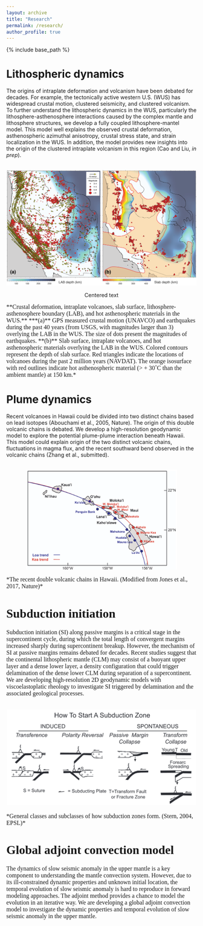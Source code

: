 ```yaml
---
layout: archive
title: "Research"
permalink: /research/
author_profile: true
---
```


{% include base_path %}

Lithospheric dynamics
======

The origins of intraplate deformation and volcanism have been debated for decades. For example, the tectonically active western U.S. (WUS) has widespread crustal motion, clustered seismicity, and clustered volcanism. To further understand the lithospheric dynamics in the WUS, particularly the lithosphere-asthenosphere interactions caused by the complex mantle and lithosphere structures, we develop a fully coupled lithosphere-mantel model. This model well explains the observed crustal deformation, asthenospheric azimuthal anisotropy, crustal stress state, and strain localization in the WUS. In addition, the model provides new insights into the origin of the clustered intraplate volcanism in this region (Cao and Liu, *in prep*).

<p align="center">
<br/><img src="/images/WUS.png" width="600"/>
</p>

<p style="text-align: center;">Centered text</p>
<span style="font-family:Times; font-size:12pt;"> **Crustal deformation, intraplate volcanoes, slab surface, lithosphere-asthenosphere boundary (LAB), and hot asthenospheric materials in the WUS.**
***(a)** GPS measured crustal motion (UNAVCO) and earthquakes during the past 40 years (from USGS, with magnitudes larger than 3) overlying the LAB in the WUS. The size of dots present the magnitudes of earthquakes. **(b)** Slab surface, intraplate volcanoes, and hot asthenospheric materials overlying the LAB in the WUS. Colored contours represent the depth of slab surface. Red triangles indicate the locations of volcanoes during the past 2 million years (NAVDAT). The orange isosurface with red outlines indicate hot asthenospheric material (> + 30˚C than the ambient mantle) at 150 km.* </span>
</p>

Plume dynamics
======

Recent volcanoes in Hawaii could be divided into two distinct chains based on lead isotopes (Abouchami et al., 2005, Nature). The origin of this double volcanic chains is debated. We develop a high-resolution geodynamic model to explore the potential plume-plume interaction beneath Hawaii. This model could explain origin of the two distinct volcanic chains, fluctuations in magma flux, and the recent southward bend observed in the volcanic chains (Zhang et al., submitted).

<p align="center">
<br/><img src="/images/Hawaii.png" width="400"/>
</p>
<span style="font-family:Times; font-size:12pt;"> *The recent double volcanic chains in Hawaii. (Modified from Jones et al., 2017, Nature)*

Subduction initiation
======

Subduction initiation (SI) along passive margins is a critical stage in the supercontinent cycle, during which the total length of convergent margins increased sharply during supercontinent breakup. However, the mechanism of SI at passive margins remains debated for decades. Recent studies suggest that the continental lithospheric mantle (CLM) may consist of a buoyant upper layer and a dense lower layer, a density configuration that could trigger delamination of the dense lower CLM during separation of a supercontinent. We are developing high-resolution 2D geodynamic models with viscoelastoplatic rheology to investigate SI triggered by delamination and the associated geological processes. 

<p align="center">
<br/><img src="/images/SI.png" width="500"/>
</p>
<span style="font-family:Times; font-size:12pt;"> *General classes and subclasses of how subduction zones form. (Stern, 2004, EPSL)*

Global adjoint convection model
======

The dynamics of slow seismic anomaly in the upper mantle is a key component to understanding the mantle convection system. However, due to its ill-constrained dynamic properties and unknown initial location, the temporal evolution of slow seismic anomaly is hard to reproduce in forward modeling approaches. The adjoint method provides a chance to model the evolution in an iterative way. We are developing a global adjoint convection model to investigate the dynamic properties and temporal evolution of slow seismic anomaly in the upper mantle.
